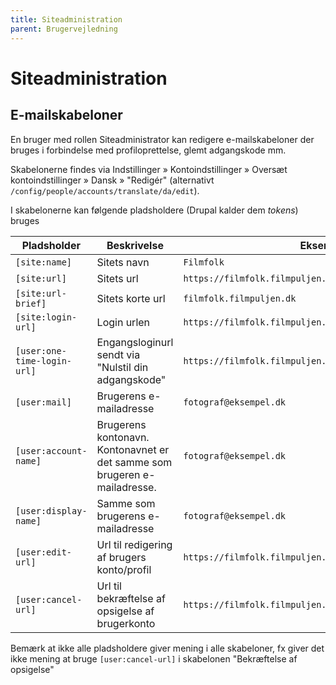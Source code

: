 ```yaml
---
title: Siteadministration
parent: Brugervejledning
---
```


# Siteadministration

## E-mailskabeloner

En bruger med rollen Siteadministrator kan redigere e-mailskabeloner der bruges i forbindelse med profiloprettelse,
glemt adgangskode mm.

Skabelonerne findes via Indstillinger » Kontoindstillinger » Oversæt kontoindstillinger » Dansk » "Redigér" (alternativt
`/config/people/accounts/translate/da/edit`).

I skabelonerne kan følgende pladsholdere (Drupal kalder dem *tokens*) bruges

| Pladsholder                 | Beskrivelse                                                               | Eksempel                                                  |
|-----------------------------|---------------------------------------------------------------------------|-----------------------------------------------------------|
| `[site:name]`               | Sitets navn                                                               | `Filmfolk`                                                |
| `[site:url]`                | Sitets url                                                                | `https://filmfolk.filmpuljen.dk/`                         |
| `[site:url-brief]`          | Sitets korte url                                                          | `filmfolk.filmpuljen.dk`                                  |
| `[site:login-url]`          | Login urlen                                                               | `https://filmfolk.filmpuljen.dk/user/`                    |
| `[user:one-time-login-url]` | Engangsloginurl sendt via "Nulstil din adgangskode"                       | `https://filmfolk.filmpuljen.dk/user/reset/87/…`          |
| `[user:mail]`               | Brugerens e-mailadresse                                                   | `fotograf@eksempel.dk`                                    |
| `[user:account-name]`       | Brugerens kontonavn. Kontonavnet er det samme som brugeren e-mailadresse. | `fotograf@eksempel.dk`                                    |
| `[user:display-name]`       | Samme som brugerens e-mailadresse                                         | `fotograf@eksempel.dk`                                    |
| `[user:edit-url]`           | Url til redigering af brugers konto/profil                                | `https://filmfolk.filmpuljen.dk/user/2359/edit`           |
| `[user:cancel-url]`         | Url til bekræftelse af opsigelse af brugerkonto                           | `https://filmfolk.filmpuljen.dk/user/87/cancel/confirm/…` |

Bemærk at ikke alle pladsholdere giver mening i alle skabeloner, fx giver det ikke mening at bruge `[user:cancel-url]` i
skabelonen "Bekræftelse af opsigelse"
